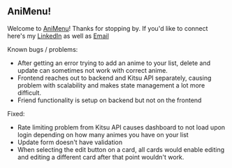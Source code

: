 ## AniMenu!

Welcome to [AniMenu](https://animenu.vercel.app/)! Thanks for stopping by. If you'd like to connect here's my [LinkedIn](https://www.linkedin.com/in/michaelquintdev/) as well as [Email](mailto:michaelquintdev@gmail.com)

Known bugs / problems:
 - After getting an error trying to add an anime to your list, delete and update can sometimes not work with correct anime.
 - Frontend reaches out to backend and Kitsu API separately, causing problem with scalability and makes state management a lot more difficult. 
 - Friend functionality is setup on backend but not on the frontend


Fixed:
 - Rate limiting problem from Kitsu API causes dashboard to not load upon login depending on how many animes you have on your list
 - Update form doesn't have validation 
 - When selecting the edit button on a card, all cards would enable editing and editing a different card after that point wouldn't work.
